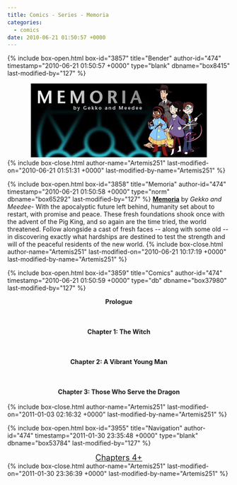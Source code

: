 ```yaml
---
title: Comics - Series - Memoria
categories:
  - comics
date: 2010-06-21 01:50:57 +0000
---
```

{% include box-open.html box-id="3857" title="Bender" author-id="474" timestamp="2010-06-21 01:50:57 +0000" type="blank" dbname="box8415" last-modified-by="127" %}
<center>
<img src="/comics/series/memoria/memoriabanner.jpg" />
</center>
{% include box-close.html author-name="Artemis251" last-modified-on="2010-06-21 01:51:31 +0000" last-modified-by-name="Artemis251" %}

{% include box-open.html box-id="3858" title="Memoria" author-id="474" timestamp="2010-06-21 01:50:58 +0000" type="norm" dbname="box65292" last-modified-by="127" %}
<b><u>Memoria</u></b> by <i>Gekko and Meedee</i>- With the apocalyptic future left behind, humanity set about to restart, with promise and peace. These fresh foundations shook once with the advent of the Pig King, and so again are the time tried, the world threatened. Follow alongside a cast of fresh faces -- along with some old -- in discovering exactly what hardships are destined to test the strength and will of the peaceful residents of the new world.
{% include box-close.html author-name="Artemis251" last-modified-on="2010-06-21 10:17:19 +0000" last-modified-by-name="Artemis251" %}

{% include box-open.html box-id="3859" title="Comics" author-id="474" timestamp="2010-06-21 01:50:59 +0000" type="db" dbname="box37980" last-modified-by="127" %}
<center><b>Prologue</b>
<br /><br />
<navigator search="`Content` LIKE 'Memoria -%'" display="no" quantity="26" section="description" /><displaytor mode="list" />
<br /><br />
<b>Chapter 1: The Witch</b>
<br /><br />
<navigator search="`Content` LIKE 'Memoria1%'" display="no" quantity="26" section="description" /><displaytor mode="twocolumnlist" />
<br /><br />
<b>Chapter 2: A Vibrant Young Man</b>
<br /><br />
<navigator search="`Content` LIKE 'Memoria1%'" display="no" quantity="26" start="26" section="description" /><displaytor mode="twocolumnlist" />
<br /><br />
<b>Chapter 3: Those Who Serve the Dragon</b>
<br /><br />
<navigator search="`Content` LIKE 'Memoria1%'" display="no" quantity="50" start="52" section="description" /><displaytor mode="twocolumnlist" />

</center>
{% include box-close.html author-name="Artemis251" last-modified-on="2011-01-03 02:16:32 +0000" last-modified-by-name="Artemis251" %}

{% include box-open.html box-id="3955" title="Navigation" author-id="474" timestamp="2011-01-30 23:35:48 +0000" type="blank" dbname="box53784" last-modified-by="127" %}
<center>
<a href="index2.php"><font size="4">Chapters 4+</font></a>
</center>
{% include box-close.html author-name="Artemis251" last-modified-on="2011-01-30 23:36:39 +0000" last-modified-by-name="Artemis251" %}
